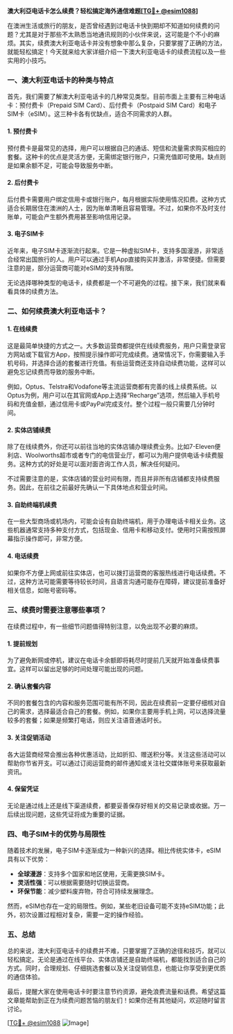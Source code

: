 **澳大利亞电话卡怎么续费？轻松搞定海外通信难题[[TG💪+ @esim1088](https://t.me/s/esim1088)]**

在澳洲生活或旅行的朋友，是否曾经遇到过电话卡快到期却不知道如何续费的问题？尤其是对于那些不太熟悉当地通讯规则的小伙伴来说，这可能是个不小的麻烦。其实，续费澳大利亚电话卡并没有想象中那么复杂，只要掌握了正确的方法，就能轻松搞定！今天就来给大家详细介绍一下澳大利亚电话卡的续费流程以及一些实用的小技巧。

### **一、澳大利亚电话卡的种类与特点**

首先，我们需要了解澳大利亚电话卡的几种常见类型。目前市面上主要有三种电话卡：预付费卡（Prepaid SIM Card）、后付费卡（Postpaid SIM Card）和电子SIM卡（eSIM）。这三种卡各有优缺点，适合不同需求的人群。

#### **1. 预付费卡**
预付费卡是最常见的选择，用户可以根据自己的通话、短信和流量需求购买相应的套餐。这种卡的优点是灵活方便，无需绑定银行账户，只需充值即可使用。缺点则是如果余额不足，可能会导致服务中断。

#### **2. 后付费卡**
后付费卡需要用户绑定信用卡或银行账户，每月根据实际使用情况扣费。这种方式适合长期居住在澳洲的人士，因为账单清晰且容易管理。不过，如果你不及时支付账单，可能会产生额外费用甚至影响信用记录。

#### **3. 电子SIM卡**
近年来，电子SIM卡逐渐流行起来。它是一种虚拟SIM卡，支持多国漫游，非常适合经常出国旅行的人。用户可以通过手机App直接购买并激活，非常便捷。但需要注意的是，部分运营商可能对eSIM的支持有限。

无论选择哪种类型的电话卡，续费都是一个不可避免的过程。接下来，我们就来看看具体的续费方法。

### **二、如何续费澳大利亚电话卡？**

#### **1. 在线续费**
这是最简单快捷的方式之一。大多数运营商都提供在线续费服务，用户只需登录官方网站或下载官方App，按照提示操作即可完成续费。通常情况下，你需要输入手机号码，并选择合适的套餐进行充值。有些运营商还支持自动续费功能，这样可以避免忘记续费而导致的服务中断。

例如，Optus、Telstra和Vodafone等主流运营商都有完善的线上续费系统。以Optus为例，用户可以在其官网或App上选择“Recharge”选项，然后输入手机号码和充值金额，通过信用卡或PayPal完成支付。整个过程一般只需要几分钟时间。

#### **2. 实体店铺续费**
除了在线续费外，你还可以前往当地的实体店铺办理续费业务。比如7-Eleven便利店、Woolworths超市或者专门的电信营业厅，都可以为用户提供电话卡续费服务。这种方式的好处是可以面对面咨询工作人员，解决任何疑问。

不过需要注意的是，实体店铺的营业时间有限，而且并非所有店铺都支持续费服务。因此，在前往之前最好先确认一下具体地点和营业时间。

#### **3. 自助终端机续费**
在一些大型商场或机场内，可能会设有自助终端机，用于办理电话卡相关业务。这些机器通常支持多种支付方式，包括现金、信用卡和移动支付。使用时只需按照屏幕指示操作即可，非常方便。

#### **4. 电话续费**
如果你不方便上网或前往实体店，也可以拨打运营商的客服热线进行电话续费。不过，这种方法可能需要等待较长时间，且语言沟通可能存在障碍，建议提前准备好相关信息，如账号密码等。

### **三、续费时需要注意哪些事项？**

在续费过程中，有一些细节问题值得特别注意，以免出现不必要的麻烦。

#### **1. 提前规划**
为了避免断网或停机，建议在电话卡余额即将耗尽时提前几天就开始准备续费事宜。这样可以留出足够的时间处理可能出现的问题。

#### **2. 确认套餐内容**
不同的套餐包含的内容和服务范围可能有所不同，因此在续费前一定要仔细核对自己的需求，选择最适合自己的套餐。例如，如果你主要用手机上网，可以选择流量较多的套餐；如果是频繁打电话，则应关注语音通话时长。

#### **3. 关注促销活动**
各大运营商经常会推出各种优惠活动，比如折扣、赠送积分等。关注这些活动可以帮助你节省开支。可以通过订阅运营商的邮件通知或关注社交媒体账号来获取最新资讯。

#### **4. 保留凭证**
无论是通过线上还是线下渠道续费，都要妥善保存好相关的交易记录或收据。万一后续出现问题，这些凭证将成为重要的证据。

### **四、电子SIM卡的优势与局限性**

随着技术的发展，电子SIM卡逐渐成为一种新兴的选择。相比传统实体卡，eSIM具有以下优势：

- **全球漫游**：支持多个国家和地区使用，无需更换SIM卡。
- **灵活性强**：可以根据需要随时切换运营商。
- **环保节能**：减少塑料废弃物，符合可持续发展理念。

然而，eSIM也存在一定的局限性。例如，某些老旧设备可能不支持eSIM功能；此外，初次设置过程相对复杂，需要一定的操作经验。

### **五、总结**

总的来说，澳大利亚电话卡的续费并不难，只要掌握了正确的途径和技巧，就可以轻松搞定。无论是通过在线平台、实体店铺还是自助终端机，都能找到适合自己的方式。同时，合理规划、仔细挑选套餐以及关注促销信息，也能让你享受到更优质的通信体验。

最后，提醒大家在使用电话卡时要注意节约资源，避免浪费流量和话费。希望这篇文章能帮助到正在为续费问题苦恼的朋友们！如果你还有其他疑问，欢迎随时留言讨论。

[[TG💪+ @esim1088](https://t.me/s/esim1088) ![Image](https://i.postimg.cc/4NQfJmqS/Snipaste-2025-05-13-00-14-12.png)]